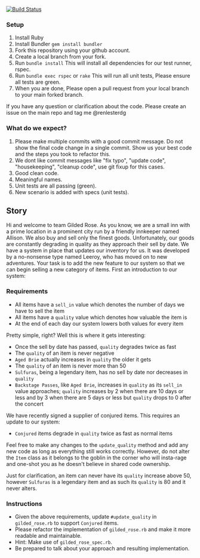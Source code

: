 [![Build Status](https://travis-ci.org/renlesterdg/gilded-rose-exam.svg?branch=master)](https://travis-ci.org/renlesterdg/gilded-rose-exam)

### Setup

1. Install Ruby
2. Install Bundler `gem install bundler`
3. Fork this repository using your github account.
4. Create a local branch from your fork.
5. Run `bundle install` This will install all dependencies for our test runner, rspec.
6. Run `bundle exec rspec` or `rake` This will run all unit tests, Please ensure all tests are green.
7. When you are done, Please open a pull request from your local branch to your main forked branch.

If you have any question or clarification about the code. Please create an issue on the main repo and tag me @renlesterdg

### What do we expect?

1. Please make multiple commits with a good commit message. Do not show the final code change in a single commit. Show us your best code and the steps you took to refactor this.
2. We dont like commit messages like "fix typo", "update code", "housekeeping", "cleanup code", use git fixup for this cases.
3. Good clean code.
4. Meaningful names.
5. Unit tests are all passing (green).
6. New scenario is added with specs (unit tests).

## Story

Hi and welcome to team Gilded Rose. As you know, we are a small inn
with a prime location in a prominent city run by a friendly innkeeper
named Allison. We also buy and sell only the finest
goods. Unfortunately, our goods are constantly degrading in quality as
they approach their sell by date. We have a system in place that
updates our inventory for us. It was developed by a no-nonsense type
named Leeroy, who has moved on to new adventures. Your task is to add
the new feature to our system so that we can begin selling a new
category of items. First an introduction to our system:

### Requirements

- All items have a `sell_in` value which denotes the number of days we
  have to sell the item
- All items have a `quality` value which denotes how valuable the item
  is
- At the end of each day our system lowers both values for every item

Pretty simple, right? Well this is where it gets interesting:

  - Once the sell by date has passed, `quality` degrades twice as fast
  - The `quality` of an item is never negative
  - `Aged Brie` actually increases in `quality` the older it gets
  - The `quality` of an item is never more than 50
  - `Sulfuras`, being a legendary item, has no sell by date nor
    decreases in `quality`
  - `Backstage Passes`, like `Aged Brie`, increases in `quality` as its
    `sell_in` value approaches; `quality` increases by 2 when there are 10
    days or less and by 3 when there are 5 days or less but `quality`
    drops to 0 after the concert

We have recently signed a supplier of conjured items. This requires an update to our system:

- `Conjured` items degrade in `quality` twice as fast as normal items

Feel free to make any changes to the `update_quality` method and add any
new code as long as everything still works correctly. However, do not
alter the `Item` class as it belongs to the goblin in the corner who
will insta-rage and one-shot you as he doesn't believe in shared code
ownership.

Just for clarification, an item can never have its `quality` increase
above 50, however `Sulfuras` is a legendary item and as such its
`quality` is 80 and it never alters.

### Instructions

- Given the above requirements, update `#update_quality` in `gilded_rose.rb` to support `Conjured` items.
- Please refactor the implementation of `gilded_rose.rb` and make it more readable and maintainable.
- Hint: Make use of `gilded_rose_spec.rb`.
- Be prepared to talk about your approach and resulting implementation.
